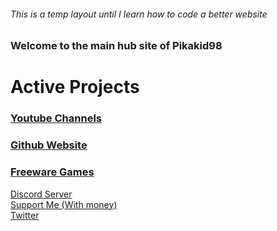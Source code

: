 ###### This is a temp layout until I learn how to code a better website

### Welcome to the main hub site of Pikakid98

# Active Projects
### [Youtube Channels](https://pikakid98.github.io/yt)
### [Github Website](https://git-pikakid98.github.io/)
### [Freeware Games](https://pikakid98.github.io/games)

[Discord Server](https://pikakid98.github.io/discord)
\
[Support Me (With money)](https://pikakid98.github.io/support-me)
\
[Twitter](https://pikakid98.github.io/twitter)
